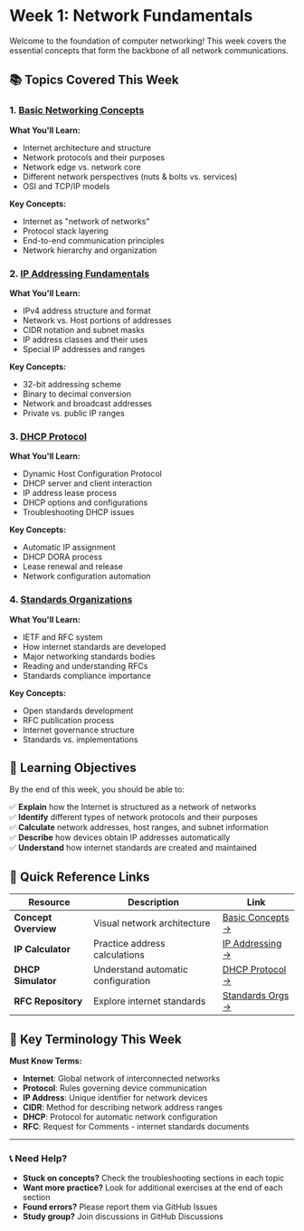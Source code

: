# Week 1: Network Fundamentals

Welcome to the foundation of computer networking! This week covers the essential concepts that form the backbone of all network communications.

## 📚 Topics Covered This Week

### 1. [Basic Networking Concepts](01-Basic-Networking-Concepts/)

**What You'll Learn:**
- Internet architecture and structure
- Network protocols and their purposes
- Network edge vs. network core
- Different network perspectives (nuts & bolts vs. services)
- OSI and TCP/IP models

**Key Concepts:**
- Internet as "network of networks"
- Protocol stack layering
- End-to-end communication principles
- Network hierarchy and organization

### 2. [IP Addressing Fundamentals](02-IP-Addressing-Fundamentals/)

**What You'll Learn:**
- IPv4 address structure and format
- Network vs. Host portions of addresses
- CIDR notation and subnet masks
- IP address classes and their uses
- Special IP addresses and ranges

**Key Concepts:**
- 32-bit addressing scheme
- Binary to decimal conversion
- Network and broadcast addresses
- Private vs. public IP ranges

### 3. [DHCP Protocol](03-DHCP-Protocol/)

**What You'll Learn:**
- Dynamic Host Configuration Protocol
- DHCP server and client interaction
- IP address lease process
- DHCP options and configurations
- Troubleshooting DHCP issues

**Key Concepts:**
- Automatic IP assignment
- DHCP DORA process
- Lease renewal and release
- Network configuration automation

### 4. [Standards Organizations](04-Standards-Organizations/)

**What You'll Learn:**
- IETF and RFC system
- How internet standards are developed
- Major networking standards bodies
- Reading and understanding RFCs
- Standards compliance importance

**Key Concepts:**
- Open standards development
- RFC publication process
- Internet governance structure
- Standards vs. implementations

## 🎯 Learning Objectives

By the end of this week, you should be able to:

✅ **Explain** how the Internet is structured as a network of networks  
✅ **Identify** different types of network protocols and their purposes  
✅ **Calculate** network addresses, host ranges, and subnet information  
✅ **Describe** how devices obtain IP addresses automatically  
✅ **Understand** how internet standards are created and maintained  

## 🔗 Quick Reference Links

| Resource | Description | Link |
|----------|-------------|------|
| **Concept Overview** | Visual network architecture | [Basic Concepts →](01-Basic-Networking-Concepts/) |
| **IP Calculator** | Practice address calculations | [IP Addressing →](02-IP-Addressing-Fundamentals/) |
| **DHCP Simulator** | Understand automatic configuration | [DHCP Protocol →](03-DHCP-Protocol/) |
| **RFC Repository** | Explore internet standards | [Standards Orgs →](04-Standards-Organizations/) |

## 🧠 Key Terminology This Week

**Must Know Terms:**
- **Internet**: Global network of interconnected networks
- **Protocol**: Rules governing device communication
- **IP Address**: Unique identifier for network devices
- **CIDR**: Method for describing network address ranges
- **DHCP**: Protocol for automatic network configuration
- **RFC**: Request for Comments - internet standards documents
---

### 📞 Need Help?

- **Stuck on concepts?** Check the troubleshooting sections in each topic
- **Want more practice?** Look for additional exercises at the end of each section
- **Found errors?** Please report them via GitHub Issues
- **Study group?** Join discussions in GitHub Discussions

